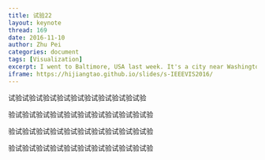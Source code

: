 ```yaml
---
title: 试验22
layout: keynote
thread: 169
date: 2016-11-10
author: Zhu Pei
categories: document
tags: [Visualization]
excerpt: I went to Baltimore, USA last week. It's a city near Washington D.C, and IEEE VIS 2016 returned to there after ten years, finally. I shared this keynote at intra-group seminar in Nov 10th, 2016.
iframe: https://hijiangtao.github.io/slides/s-IEEEVIS2016/
---
```


试验试验试验试验试验试验试验试验试验试验

验试验试验试验试验试验试验试验试验试验试验

验试验试验试验试验试验试验试验试验试验试验

验试验试验试验试验试验试验试验试验试验试验